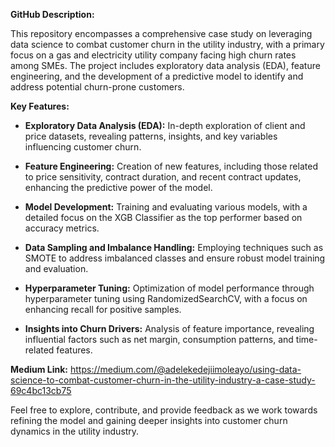 **GitHub Description:**

This repository encompasses a comprehensive case study on leveraging data science to combat customer churn in the utility industry, with a primary focus on a gas and electricity utility company facing high churn rates among SMEs. The project includes exploratory data analysis (EDA), feature engineering, and the development of a predictive model to identify and address potential churn-prone customers.

**Key Features:**
- **Exploratory Data Analysis (EDA):** In-depth exploration of client and price datasets, revealing patterns, insights, and key variables influencing customer churn.
  
- **Feature Engineering:** Creation of new features, including those related to price sensitivity, contract duration, and recent contract updates, enhancing the predictive power of the model.

- **Model Development:** Training and evaluating various models, with a detailed focus on the XGB Classifier as the top performer based on accuracy metrics.

- **Data Sampling and Imbalance Handling:** Employing techniques such as SMOTE to address imbalanced classes and ensure robust model training and evaluation.

- **Hyperparameter Tuning:** Optimization of model performance through hyperparameter tuning using RandomizedSearchCV, with a focus on enhancing recall for positive samples.

- **Insights into Churn Drivers:** Analysis of feature importance, revealing influential factors such as net margin, consumption patterns, and time-related features.

**Medium Link:**
https://medium.com/@adelekedejiimoleayo/using-data-science-to-combat-customer-churn-in-the-utility-industry-a-case-study-69c4bc13cb75

Feel free to explore, contribute, and provide feedback as we work towards refining the model and gaining deeper insights into customer churn dynamics in the utility industry.
